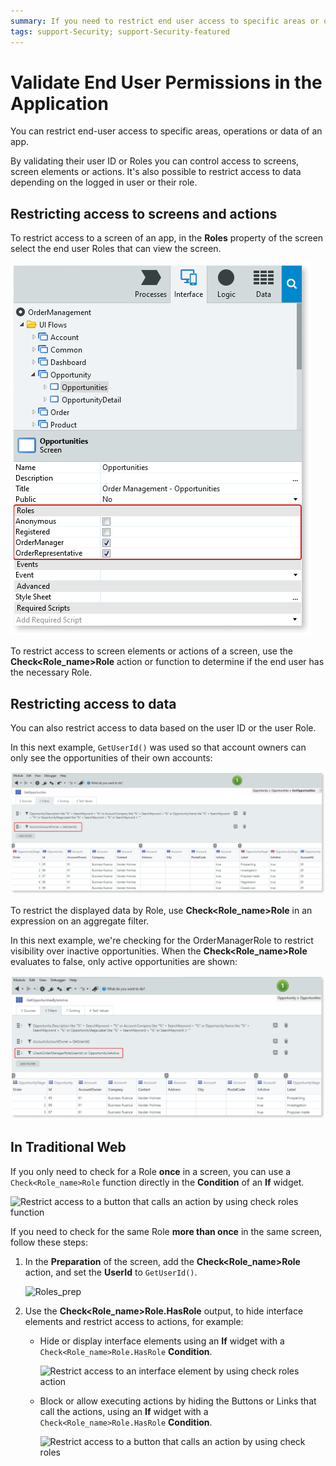 ```yaml
---
summary: If you need to restrict end user access to specific areas or operations in an application, you must validate their permissions.
tags: support-Security; support-Security-featured
---
```


# Validate End User Permissions in the Application

You can restrict end-user access to specific areas, operations or data of an app.

By validating their user ID or Roles you can control access to screens, screen elements or actions. It's also possible to restrict access to data depending on the logged in user or their role.

## Restricting access to screens and actions

To restrict access to a screen of an app, in the **Roles** property of the screen select the end user Roles that can view the screen.

![Restrict access to a screen using Roles](images/valdiate-screen-ss.png)

To restrict access to screen elements or actions of a screen, use the **Check&lt;Role_name&gt;Role** action or function to determine if the end user has the necessary Role.

## Restricting access to data

You can also restrict access to data based on the user ID or the user Role.

In this next example, `GetUserId()` was used so that account owners can only see the opportunities of their own accounts:

![Restrict access to data by user](images/validate-user-ss.png)

To restrict the displayed data by Role, use **Check&lt;Role_name&gt;Role** in an expression on an aggregate filter.

In this next example, we're checking for the OrderManagerRole to restrict visibility over inactive opportunities. When the **Check&lt;Role_name&gt;Role** evaluates to false, only active opportunities are shown:

![Restrict access to data by Role](images/validate-role-ss.png)


## In Traditional Web

If you only need to check for a Role **once** in a screen, you can use a `Check<Role_name>Role` function directly in the **Condition** of an **If** widget.

![Restrict access to a button that calls an action by using check roles function](images/validate-one-ui-element-ss.png)

If you need to check for the same Role **more than once** in the same screen, follow these steps:

1. In the **Preparation** of the screen, add the **Check&lt;Role_name&gt;Role** action, and set the **UserId** to `GetUserId()`.

    ![Roles_prep](images/validate-preparation-role-ss.png)

1. Use the **Check&lt;Role_name&gt;Role\.HasRole** output, to hide interface elements and restrict access to actions, for example:

    * Hide or display interface elements using an **If** widget with a `Check<Role_name>Role.HasRole` **Condition**.

        ![Restrict access to an interface element by using check roles action](images/validate-ui-element-ss.png)

    * Block or allow executing actions by hiding the Buttons or Links that call the actions, using an **If** widget with a `Check<Role_name>Role.HasRole` **Condition**.

        ![Restrict access to a button that calls an action by using check roles](images/validate-button-ss.png)
